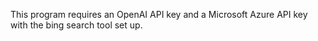 This program requires an OpenAI API key and a Microsoft Azure API key with the bing search tool set up. 
